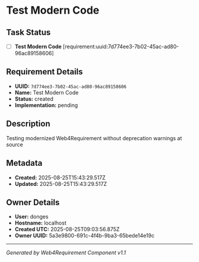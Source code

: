 # Test Modern Code

## Task Status
- [ ] **Test Modern Code** [requirement:uuid:7d774ee3-7b02-45ac-ad80-96ac89158606]

## Requirement Details

- **UUID:** `7d774ee3-7b02-45ac-ad80-96ac89158606`
- **Name:** Test Modern Code
- **Status:** created
- **Implementation:** pending

## Description

Testing modernized Web4Requirement without deprecation warnings at source

## Metadata

- **Created:** 2025-08-25T15:43:29.517Z
- **Updated:** 2025-08-25T15:43:29.517Z

## Owner Details

- **User:** donges
- **Hostname:** localhost
- **Created UTC:** 2025-08-25T09:03:56.875Z
- **Owner UUID:** 5a3e9800-691c-4f4b-9ba3-65bede14e19c

---

*Generated by Web4Requirement Component v1.1*